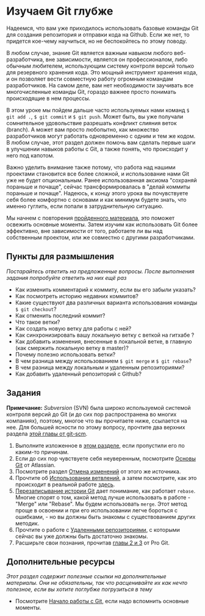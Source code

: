 # Изучаем Git глубже
<!-- *...*-->

Надеемся, что вам уже приходилось использовать базовые команды Git для создания репозитория и отправки кода на Github. Если же нет, то придется кое-чему научиться, но не беспокойтесь по этому поводу.

В любом случае, знание Git является важным навыком любого веб-разработчика, вне зависимости, является он профессионалом, либо обычным любителем, использующим систему контроля версий только для резервного хранения кода. Это мощный инструмент хранения кода, и он позволяет вести совместную работу огромным командам разработчиков. На самом деле, вам нет необходимости заучивать все многочисленные команды Git, гораздо важнее просто понимать происходящие в нем процессы.

В этом уроке мы пойдем дальше часто используемых нами команд `$ git add .`, `$ git commit` и `$ git push`. Может быть, вы уже получали сомнительное удовольствие разрешать конфликт слияния веток (branch). А может вам просто любопытно, как множество разработчиков могут работать одновременно с одним и тем же кодом. В любом случае, этот раздел должен помочь вам сделать первые шаги в улучшении навыков работы с Git, а также понять, что происходит у него под капотом.

Важно уделить внимание также потому, что работа над нашими проектами становится все более сложной, и использование нами Git уже не будет опциональным. Ранее использованная аксиома "сохраняй пораньше и почаще", сейчас трансформировалась в "делай коммиты пораньше и почаще". Надеюсь, к концу этого урока вы почувствуете себя более комфортно с основами и как минимум будете знать, что именно гуглить, если попали в затруднительную ситуацию.

Мы начнем с повторения [пройденного материала](/basics-of-web-development/git-basics), это поможет освежить основные моменты. Затем изучим как использовать Git более эффективно, вне зависимости от того, работаете ли вы над собственным проектом, или же совместно с другими разработчиками.


## Пункты для размышления

*Постарайтесь ответить на предложенные вопросы. После выполнения задания попробуйте ответить на них ещё раз*


* Как изменить комментарий к коммиту, если вы его забыли указать?
* Как посмотреть историю недавних коммитов?
* Какие существуют два различных варианта использования команды `$ git checkout`?
* Как отменить последний коммит?
* Что такое ветки?
* Как создать новую ветку для работы с ней?
* Как синхронизировать вашу локальную ветку с веткой на гитхабе ?
* Как добавить изменения, внесенные в локальной ветке, в главную (как смержить локальную ветку в master)?
* Почему полезно использовать ветки?
* В чем разница между использованием `$ git merge` и `$ git rebase`?
* В чем разница между локальным и удаленным репозиториями?
* Как добавить удаленный репозиторий с Github?

## Задания

**Примечание:** *Subversion* (SVN) была широко используемой системой контроля версий до Git (и до сих пор распространена во многих компаниях), поэтому, многое что вы прочитаете ниже, ссылается на нее. Для большей ясности по этому вопросу, прочтите два верхних раздела [этой главы от git-scm](http://git-scm.com/book/ru/v1/Git-и-другие-системы-контроля-версий-Git-и-Subversion).

1. Выполните изложенное в [этом разделе](/basics-of-web-development/git-basics), если пропустили его по каким-то причинам.
2. Если до сих пор чувствуете себя неуверенным, посмотрите [Основы Git](https://www.atlassian.com/git/tutorial/git-basics) от Atlassian.
3. Посмотрите раздел [Отмена изменений](https://www.atlassian.com/git/tutorial/undoing-changes) от этого же источника.
4. Прочтите об [Использовании ветвлений](https://www.atlassian.com/git/tutorial/git-branches), а затем посмотрите, как это происходит в реальной работе [здесь](/ruby-programming/using-git-in-the-real-world).
5. [Перезаписывание истории Git](https://www.atlassian.com/git/tutorial/rewriting-git-history) дает понимание, как работает `rebase`. Многие спорят о том, какой метод лучше использовать в работе - "Merge" или "Rebase". Мы будем использовать `merge`. Этот метод проще в освоении и при его использовании легче бороться с ошибками, - но вы должны быть знакомы с существованием других методик.
6. Прочтите о работе с [Удаленными репозиториями](https://www.atlassian.com/git/tutorial/remote-repositories), с которыми сейчас вы уже должны быть достаточно знакомы.
7. Расширьте свои познания, прочитав [главы 2 и 3](http://git-scm.com/book) от Pro Git.


## Дополнительные ресурсы

*Этот раздел содержит полезные ссылки на дополнительные материалы. Они не обязательны, так что расценивайте их как нечто полезное, если вы хотите поглубже погрузиться в тему*


* Посмотрите [Начало работы с Git](http://git-scm.com/video/get-going), если надо вспомнить основные моменты.
